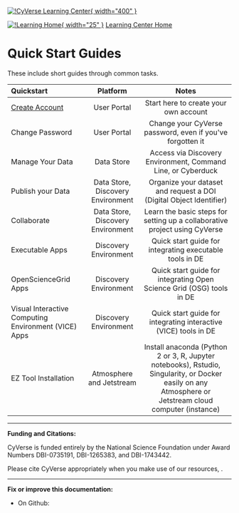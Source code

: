 [![!CyVerse Learning Center](https://github.com/tyson-swetnam/learning-materials-home-mkdocs/raw/main/assets/cyverse_cmyk.png "CyVerse Learning Center"){ width="400" }](https://learning.cyverse.org)

[![!Learning Home](https://github.com/tyson-swetnam/learning-materials-home-mkdocs/raw/main/assets/homeicon.png "Home"){ width="25" }](https://learning.cyverse.org) [Learning Center Home](http://learning.cyverse.org/)

# Quick Start Guides

These include short guides through common tasks.

| Quickstart | Platform | Notes |
|:-----------|:--------:|:-----:|
| [Create Account](http://learning.cyverse.org/projects/cyverse-account-creation-quickstart) | User Portal | Start here to create your own account |
| Change Password | User Portal | Change your CyVerse password, even if you\'ve forgotten it |
| Manage Your Data | Data Store | Access via Discovery Environment, Command Line, or Cyberduck |
| Publish your Data | Data Store, Discovery Environment | Organize your dataset and request a DOI (Digital Object Identifier) |
| Collaborate | Data Store, Discovery Environment | Learn the basic steps for setting up a collaborative project using CyVerse |
| Executable Apps | Discovery Environment | Quick start guide for integrating executable tools in DE |
| OpenScienceGrid Apps | Discovery Environment | Quick start guide for integrating Open Science Grid (OSG) tools in DE |
| Visual Interactive Computing Environment (VICE) Apps | Discovery Environment | Quick start guide for integrating interactive (VICE) tools in DE |
| EZ Tool Installation | Atmosphere and Jetstream  | Install anaconda (Python 2 or 3, R, Jupyter notebooks), Rstudio, Singularity, or Docker easily on any Atmosphere or Jetstream cloud computer (instance) |

------------------------------------------------------------------------

**Funding and Citations:**

CyVerse is funded entirely by the National Science Foundation under
Award Numbers DBI-0735191, DBI-1265383, and DBI-1743442.

Please cite CyVerse appropriately when you make use of our resources, .

------------------------------------------------------------------------

**Fix or improve this documentation:**

-   On Github:

